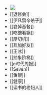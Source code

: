 - ![](https://firebasestorage.googleapis.com/v0/b/firescript-577a2.appspot.com/o/imgs%2Fapp%2Fhaozhongwen%2FdRYGGCN35e.png?alt=media&token=bb3ad44b-26f2-44ce-b5c6-253cd83c1acd)
- [[退修会]]
- [[伊凡雷帝杀子]]
- [[哀悼基督]]
- [[吃碗看锅]]
- [[厚切机]]
- [[互加好友]]
- [[王冰]]
- [[抽象阶梯]]
- [[e时代周报]]
- [[Seven]]
- [[鱼眼]]
- [[健康]]
- [[读书的老妇人]]
